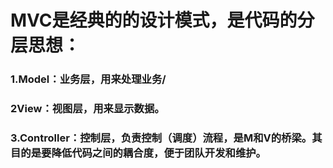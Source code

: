 # MVC是经典的的设计模式，是代码的分层思想：
### 1.Model：业务层，用来处理业务/
### 2View：视图层，用来显示数据。
### 3.Controller：控制层，负责控制（调度）流程，是M和V的桥梁。其目的是要降低代码之间的耦合度，便于团队开发和维护。
